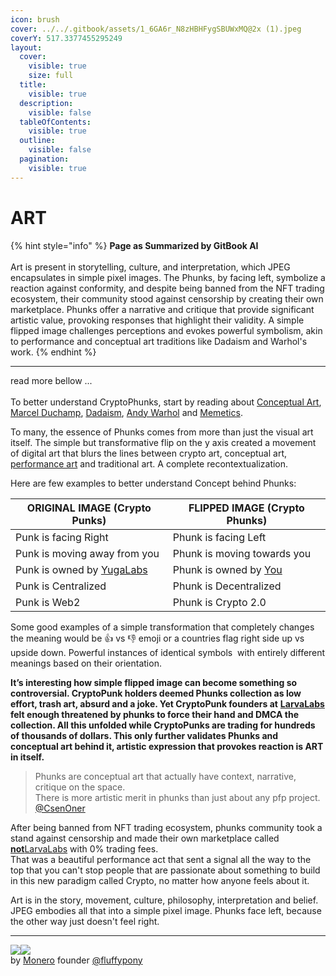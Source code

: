 ```yaml
---
icon: brush
cover: ../../.gitbook/assets/1_6GA6r_N8zHBHFygSBUWxMQ@2x (1).jpeg
coverY: 517.3377455295249
layout:
  cover:
    visible: true
    size: full
  title:
    visible: true
  description:
    visible: false
  tableOfContents:
    visible: true
  outline:
    visible: false
  pagination:
    visible: true
---
```


# ART

{% hint style="info" %}
**Page as Summarized by GitBook AI** \
\
Art is present in storytelling, culture, and interpretation, which JPEG encapsulates in simple pixel images. The Phunks, by facing left, symbolize a reaction against conformity, and despite being banned from the NFT trading ecosystem, their community stood against censorship by creating their own marketplace. Phunks offer a narrative and critique that provide significant artistic value, provoking responses that highlight their validity. A simple flipped image challenges perceptions and evokes powerful symbolism, akin to performance and conceptual art traditions like Dadaism and Warhol's work.
{% endhint %}

***

read more bellow ...\
\
To better understand CryptoPhunks, start by reading about [Conceptual Art](https://en.wikipedia.org/wiki/Conceptual_art),[ Marcel Duchamp](https://en.wikipedia.org/wiki/Marcel_Duchamp), [Dadaism](https://en.wikipedia.org/wiki/Dada), [Andy Warhol](https://en.wikipedia.org/wiki/Andy_Warhol) and [Memetics](https://en.wikipedia.org/wiki/Memetics).&#x20;

To many, the essence of Phunks comes from more than just the visual art itself. The simple but transformative flip on the y axis created a movement of digital art that blurs the lines between crypto art, conceptual art, [performance art](https://en.wikipedia.org/wiki/Performance_art) and traditional art. A complete recontextualization.

Here are few examples to better understand Concept behind Phunks:

| ORIGINAL IMAGE (Crypto Punks)                             | FLIPPED IMAGE (Crypto Phunks)                                           |
| --------------------------------------------------------- | ----------------------------------------------------------------------- |
| Punk is facing Right                                      | Phunk is facing Left                                                    |
| Punk is moving away from you                              | Phunk is moving towards you                                             |
| Punk is owned by [YugaLabs](https://twitter.com/yugalabs) | Phunk is owned by [You](https://notlarvalabs.com/cryptophunks/myphunks) |
| Punk is Centralized                                       | Phunk is Decentralized                                                  |
| Punk is Web2                                              | Phunk is Crypto 2.0                                                     |

Some good examples of a simple transformation that completely changes the meaning would be :thumbsup: vs :thumbsdown: emoji or a countries flag right side up vs upside down. Powerful instances of identical symbols  with entirely different meanings based on their orientation.

**It’s interesting how simple flipped image can become something so controversial. CryptoPunk holders deemed Phunks collection as low effort, trash art, absurd and a joke. Yet CryptoPunk founders at** [**LarvaLabs**](https://www.larvalabs.com/cryptopunks/) **felt enough threatened by phunks to force their hand and DMCA the collection. All this unfolded while CryptoPunks are trading for hundreds of thousands of dollars. This only further validates Phunks and conceptual art behind it, artistic expression that provokes reaction is ART in itself.**

> Phunks are conceptual art that actually have context, narrative, critique on the space. \
> There is more artistic merit in phunks than just about any pfp project. [@CsenOner](https://twitter.com/CsenOner/status/1512709948467257345?s=20\&t=W79OmfK5hl4BrLO6Shkcqg)

After being banned from NFT trading ecosystem, phunks community took a stand against censorship and made their own marketplace called [**not**LarvaLabs](../../made-by-phunks/notlarvalabs/) with 0% trading fees. \
That was a beautiful performance act that sent a signal all the way to the top that you can't stop people that are passionate about something to build in this new paradigm called Crypto, no matter how anyone feels about it.

Art is in the story, movement, culture, philosophy, interpretation and belief. JPEG embodies all that into a simple pixel image. Phunks face left, because the other way just doesn't feel right.

***

![](<../../.gitbook/assets/Screen Shot 2022-04-10 at 07.36.00.png>)![](<../../.gitbook/assets/Screen Shot 2022-04-10 at 07.34.59.png>)\
by [Monero](https://www.getmonero.org/) founder [@fluffypony](https://twitter.com/fluffypony/status/1512771931484864514?s=20\&t=o-U9RXl0pM8qkl02jMBrRw)
